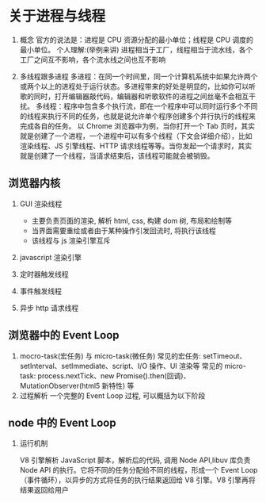 <!--
 * @Author: shuwang_wu
 * @Date: 2021-05-07 10:31:26
 * @LastEditTime: 2021-09-16 15:22:21
 * @LastEditors: shuwang_wu
 * @Description:
 * @FilePath: \notes\notes\20190312.md
-->

# 关于进程与线程

1. 概念
   官方的说法是：进程是 CPU 资源分配的最小单位；线程是 CPU 调度的最小单位。
   个人理解:(举例来讲)
   进程相当于工厂，线程相当于流水线，各个工厂之间互不影响，各个流水线之间也互不影响

2. 多线程跟多进程
   多进程：在同一个时间里，同一个计算机系统中如果允许两个或两个以上的进程处于运行状态。多进程带来的好处是明显的，比如你可以听歌的同时，打开编辑器敲代码，编辑器和听歌软件的进程之间丝毫不会相互干扰。
   多线程：程序中包含多个执行流，即在一个程序中可以同时运行多个不同的线程来执行不同的任务，也就是说允许单个程序创建多个并行执行的线程来完成各自的任务。
   以 Chrome 浏览器中为例，当你打开一个 Tab 页时，其实就是创建了一个进程，一个进程中可以有多个线程（下文会详细介绍），比如渲染线程、JS 引擎线程、HTTP 请求线程等等。当你发起一个请求时，其实就是创建了一个线程，当请求结束后，该线程可能就会被销毁。

## 浏览器内核

1. GUI 渲染线程

   - 主要负责页面的渲染, 解析 html, css, 构建 dom 树, 布局和绘制等
   - 当界面需要重绘或者由于某种操作引发回流时, 将执行该线程
   - 该线程与 js 渲染引擎互斥

2. javascript 渲染引擎
3. 定时器触发线程
4. 事件触发线程
5. 异步 http 请求线程

## 浏览器中的 Event Loop

1. mocro-task(宏任务) 与 micro-task(微任务)
   常见的宏任务: setTimeout、setInterval、setImmediate、script、I/O 操作、UI 渲染等
   常见的 micro-task: process.nextTick、new Promise().then(回调)、MutationObserver(html5 新特性) 等
2. 过程解析
   一个完整的 Event Loop 过程, 可以概括为以下阶段

## node 中的 Event Loop

1. 运行机制

   V8 引擎解析 JavaScript 脚本，解析后的代码, 调用 Node API,libuv 库负责 Node API 的执行。它将不同的任务分配给不同的线程，形成一个 Event Loop（事件循环），以异步的方式将任务的执行结果返回给 V8 引擎。V8 引擎再将结果返回给用户

